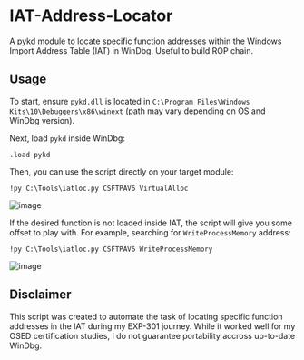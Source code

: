 # IAT-Address-Locator
A pykd module to locate specific function addresses within the Windows Import Address Table (IAT) in WinDbg. Useful to build ROP chain.


## Usage
To start, ensure `pykd.dll` is located in `C:\Program Files\Windows Kits\10\Debuggers\x86\winext` (path may vary depending on OS and WinDbg version).

Next, load `pykd` inside WinDbg:
```shell
.load pykd
```

Then, you can use the script directly on your target module:
```shell
!py C:\Tools\iatloc.py CSFTPAV6 VirtualAlloc
```

![image](https://github.com/user-attachments/assets/d3880894-fa75-426e-b499-e194dcd75601)

If the desired function is not loaded inside IAT, the script will give you some offset to play with. For example, searching for `WriteProcessMemory` address:
```shell
!py C:\Tools\iatloc.py CSFTPAV6 WriteProcessMemory
```

![image](https://github.com/user-attachments/assets/a36ba7f8-92cf-400c-a3e7-428eb3a6c25a)


## Disclaimer
This script was created to automate the task of locating specific function addresses in the IAT during my EXP-301 journey. While it worked well for my OSED certification studies, I do not guarantee portability accross up-to-date WinDbg.


